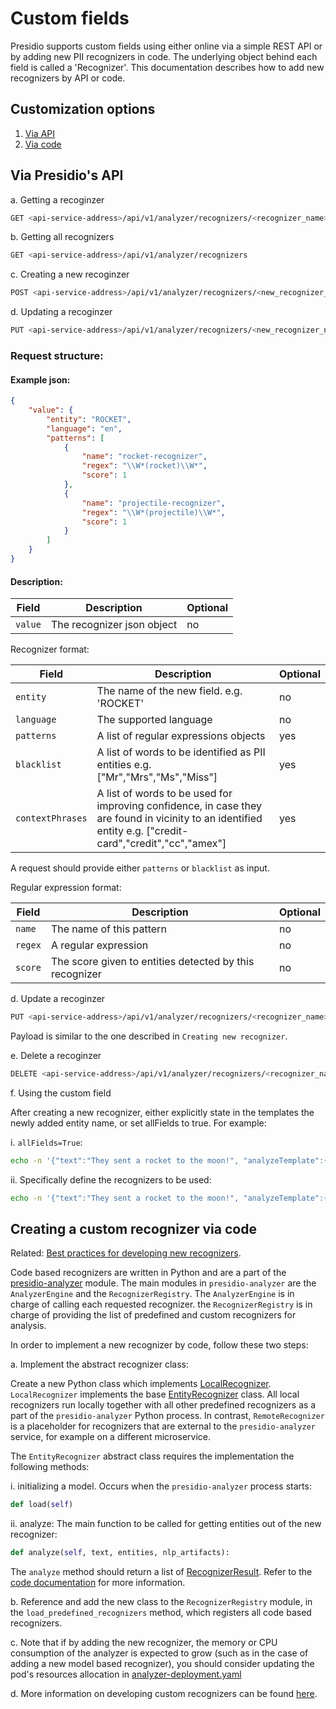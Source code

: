 # Custom fields

Presidio supports custom fields using either online via a simple REST API or by adding new PII recognizers in code. The underlying object behind each field is called a 'Recognizer'. This documentation describes how to add new recognizers by API or code.

## Customization options
1. [Via API](#via-api)
2. [Via code](#via-code)

## Via Presidio's API <a name="via-api"></a>

  a. Getting a recoginzer

  ```sh
  GET <api-service-address>/api/v1/analyzer/recognizers/<recognizer_name>
  ```

  b. Getting all recognizers

  ```sh
  GET <api-service-address>/api/v1/analyzer/recognizers
  ```

  c. Creating a new recoginzer

  ```sh
  POST <api-service-address>/api/v1/analyzer/recognizers/<new_recognizer_name>
  ```

d. Updating a recoginzer

  ```sh
  PUT <api-service-address>/api/v1/analyzer/recognizers/<new_recognizer_name>
  ```


  ### Request structure:

  #### Example json:

  ```json
  {
      "value": {
          "entity": "ROCKET",
          "language": "en",
          "patterns": [
              {
                  "name": "rocket-recognizer",
                  "regex": "\\W*(rocket)\\W*",
                  "score": 1
              },
              {
                  "name": "projectile-recognizer",
                  "regex": "\\W*(projectile)\\W*",
                  "score": 1
              }
          ]
      }
  }
  ```

  #### Description:

  | Field          | Description                                                       | Optional   |
  | -------------- | ----------------------------------------------------------------- | ---------- |
  | `value` | The recognizer json object                         | no        |

  Recognizer format:

  | Field          | Description                                                       | Optional   |
  | -------------- | ----------------------------------------------------------------- | ---------- |
  | `entity` | The name of the new field. e.g. 'ROCKET'                         | no        |
  | `language` | The supported language                         | no        |
  | `patterns` | A list of regular expressions objects                         | yes        |
  | `blacklist` | A list of words to be identified as PII entities e.g. ["Mr","Mrs","Ms","Miss"]                         | yes        |
  | `contextPhrases` | A list of words to be used for improving confidence, in case they are found in vicinity to an identified entity e.g. ["credit-card","credit","cc","amex"]                         | yes        |

  A request should provide either `patterns` or `blacklist` as input.


  Regular expression format:

  | Field          | Description                                                       | Optional   |
  | -------------- | ----------------------------------------------------------------- | ---------- |
  | `name` | The name of this pattern                         | no        |
  | `regex` | A regular expression                         | no        |
  | `score` | The score given to entities detected by this recognizer                         | no        |

  d. Update a recoginzer

  ```sh
  PUT <api-service-address>/api/v1/analyzer/recognizers/<recognizer_name>
  ```

  Payload is similar to the one described in  `Creating new recognizer`.

  e.  Delete a recoginzer

  ```sh
  DELETE <api-service-address>/api/v1/analyzer/recognizers/<recognizer_name>
  ```

  f. Using the custom field

  After creating a new recognizer, either explicitly state in the templates the newly added entity name, or set allFields to true. For example:

  i. `allFields=True`:

  ```sh
  echo -n '{"text":"They sent a rocket to the moon!", "analyzeTemplate":{"allFields":true}  }' | http <api-service-address>/api/v1/projects/<my-project>/analyze
  ```

  ii. Specifically define the recognizers to be used:

  ```sh
  echo -n '{"text":"They sent a rocket to the moon!", "analyzeTemplate":{"fields":[{"name": "ROCKET"}]}}' | http <api-service-address>/api/v1/projects/<my-project>/analyze    
  ```

## Creating a custom recognizer via code <a name="via-code"></a>

Related: [Best practices for developing new recognizers](developing_recognizers.md).

Code based recognizers are written in Python and are a part of the [presidio-analyzer](../presidio-analyzer) module. The main modules in `presidio-analyzer` are the `AnalyzerEngine` and the `RecognizerRegistry`. The `AnalyzerEngine` is in charge of calling each requested recognizer. the `RecognizerRegistry` is in charge of providing the list of predefined and custom recognizers for analysis.

  In order to implement a new recognizer by code, follow these two steps:

  a. Implement the abstract recognizer class:

  Create a new Python class which implements [LocalRecognizer](../presidio-analyzer/analyzer/local_recognizer.py). `LocalRecognizer` implements the base [EntityRecognizer](../presidio-analyzer/analyzer/entity_recognizer.py) class. All local recognizers run locally together with all other predefined recognizers as a part of the `presidio-analyzer` Python process. In contrast, `RemoteRecognizer` is a placeholder for recognizers that are external to the `presidio-analyzer` service, for example on a different microservice.

  The `EntityRecognizer` abstract class requires the implementation the following methods:

  i. initializing a model. Occurs when the `presidio-analyzer` process starts:

  ```python
  def load(self)
  ```

  ii. analyze: The main function to be called for getting entities out of the new recognizer:

  ```python
  def analyze(self, text, entities, nlp_artifacts):
  ```

  The `analyze` method should return a list of [RecognizerResult](../presidio-analyzer/analyzer/recognizer_result.py). Refer to the [code documentation](../presidio-analyzer/analyzer/entity_recognizer.py) for more information.

  b. Reference and add the new class to the `RecognizerRegistry` module, in the `load_predefined_recognizers` method, which registers all code based recognizers.

  c. Note that if by adding the new recognizer, the memory or CPU consumption of the analyzer is expected to grow (such as in the case of adding a new model based recognizer), you should consider updating the pod's resources allocation in [analyzer-deployment.yaml](../charts/presidio/templates/analyzer-deployment.yaml)
  
  d. More information on developing custom recognizers can be found [here](developing_recognizers.md).
